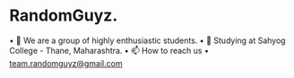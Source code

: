 # RandomGuyz.
•	👋 We are a group of highly enthusiastic students.
•	🌆 Studying at Sahyog College - Thane, Maharashtra.
•	📫 How to reach us
•	team.randomguyz@gmail.com
  
